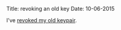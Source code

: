 Title: revoking an old key
Date: 10-06-2015

I've [revoked my old keypair](https://gist.github.com/akersten/bf1b6a41bb9d604fd2e7).
